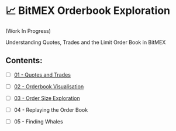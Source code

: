 
# :chart_with_upwards_trend: BitMEX Orderbook Exploration

(Work In Progress)

 Understanding Quotes, Trades and the Limit Order Book in BitMEX

## Contents:

- [ ] [01 - Quotes and Trades](./notebooks/01%20-%20Quotes%20and%20Trades.ipynb)
- [ ] [02 - Orderbook Visualisation](./notebooks/02%20-%20Orderbook%20Visualisation.ipynb)
- [ ] [03 - Order Size Exploration](./notebooks/03%20-%20Order%20Size%20Exploration.ipynb)
- [ ] 04 - Replaying the Order Book
- [ ] 05 - Finding Whales

